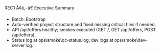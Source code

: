 REC1 Ã¢â‚¬â€ Executive Summary
- Batch: Bootstrap
- Auto-verified project structure and fixed missing critical files if needed.
- API /api/offers healthy; smokes executed (GET /, GET /api/offers, POST /api/offers).
- Status log at ops\smoke\qc-status.log; dev logs at ops\smoke\dev-server.log.
